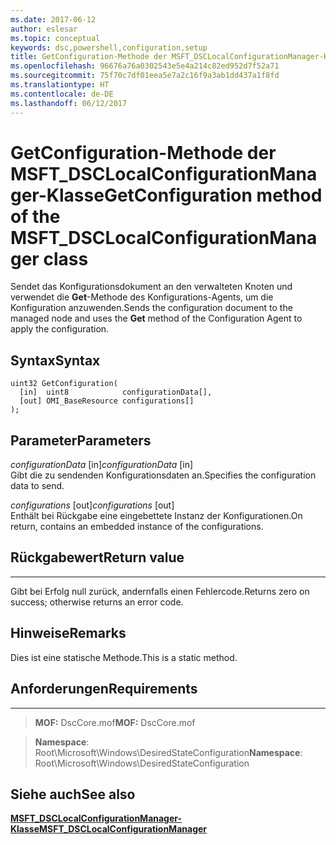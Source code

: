 ```yaml
---
ms.date: 2017-06-12
author: eslesar
ms.topic: conceptual
keywords: dsc,powershell,configuration,setup
title: GetConfiguration-Methode der MSFT_DSCLocalConfigurationManager-Klasse
ms.openlocfilehash: 96676a76a0302543e5e4a214c82ed952d7f52a71
ms.sourcegitcommit: 75f70c7df01eea5e7a2c16f9a3ab1dd437a1f8fd
ms.translationtype: HT
ms.contentlocale: de-DE
ms.lasthandoff: 06/12/2017
---
```

# <a name="getconfiguration-method-of-the-msftdsclocalconfigurationmanager-class"></a><span data-ttu-id="639e3-103">GetConfiguration-Methode der MSFT_DSCLocalConfigurationManager-Klasse</span><span class="sxs-lookup"><span data-stu-id="639e3-103">GetConfiguration method of the MSFT_DSCLocalConfigurationManager class</span></span>

<span data-ttu-id="639e3-104">Sendet das Konfigurationsdokument an den verwalteten Knoten und verwendet die **Get**-Methode des Konfigurations-Agents, um die Konfiguration anzuwenden.</span><span class="sxs-lookup"><span data-stu-id="639e3-104">Sends the configuration document to the managed node and uses the **Get** method of the Configuration Agent to apply the configuration.</span></span>

<a name="syntax"></a><span data-ttu-id="639e3-105">Syntax</span><span class="sxs-lookup"><span data-stu-id="639e3-105">Syntax</span></span>
------

```mof
uint32 GetConfiguration(
  [in]  uint8            configurationData[],
  [out] OMI_BaseResource configurations[]
);
```

<a name="parameters"></a><span data-ttu-id="639e3-106">Parameter</span><span class="sxs-lookup"><span data-stu-id="639e3-106">Parameters</span></span>
----------

<span data-ttu-id="639e3-107">*configurationData* \[in\]</span><span class="sxs-lookup"><span data-stu-id="639e3-107">*configurationData* \[in\]</span></span>  
<span data-ttu-id="639e3-108">Gibt die zu sendenden Konfigurationsdaten an.</span><span class="sxs-lookup"><span data-stu-id="639e3-108">Specifies the configuration data to send.</span></span>

<span data-ttu-id="639e3-109">*configurations* \[out\]</span><span class="sxs-lookup"><span data-stu-id="639e3-109">*configurations* \[out\]</span></span>  
<span data-ttu-id="639e3-110">Enthält bei Rückgabe eine eingebettete Instanz der Konfigurationen.</span><span class="sxs-lookup"><span data-stu-id="639e3-110">On return, contains an embedded instance of the configurations.</span></span>

## <a name="return-value"></a><span data-ttu-id="639e3-111">Rückgabewert</span><span class="sxs-lookup"><span data-stu-id="639e3-111">Return value</span></span>
------------

<span data-ttu-id="639e3-112">Gibt bei Erfolg null zurück, andernfalls einen Fehlercode.</span><span class="sxs-lookup"><span data-stu-id="639e3-112">Returns zero on success; otherwise returns an error code.</span></span>

## <a name="remarks"></a><span data-ttu-id="639e3-113">Hinweise</span><span class="sxs-lookup"><span data-stu-id="639e3-113">Remarks</span></span>

<span data-ttu-id="639e3-114">Dies ist eine statische Methode.</span><span class="sxs-lookup"><span data-stu-id="639e3-114">This is a static method.</span></span>

## <a name="requirements"></a><span data-ttu-id="639e3-115">Anforderungen</span><span class="sxs-lookup"><span data-stu-id="639e3-115">Requirements</span></span>
------------
><span data-ttu-id="639e3-116">**MOF:** DscCore.mof</span><span class="sxs-lookup"><span data-stu-id="639e3-116">**MOF:** DscCore.mof</span></span>

><span data-ttu-id="639e3-117">**Namespace**: Root\Microsoft\Windows\DesiredStateConfiguration</span><span class="sxs-lookup"><span data-stu-id="639e3-117">**Namespace**: Root\Microsoft\Windows\DesiredStateConfiguration</span></span>


## <a name="see-also"></a><span data-ttu-id="639e3-118">Siehe auch</span><span class="sxs-lookup"><span data-stu-id="639e3-118">See also</span></span>


[<span data-ttu-id="639e3-119">**MSFT_DSCLocalConfigurationManager-Klasse**</span><span class="sxs-lookup"><span data-stu-id="639e3-119">**MSFT_DSCLocalConfigurationManager**</span></span>](msft-dsclocalconfigurationmanager.md)
 

 



